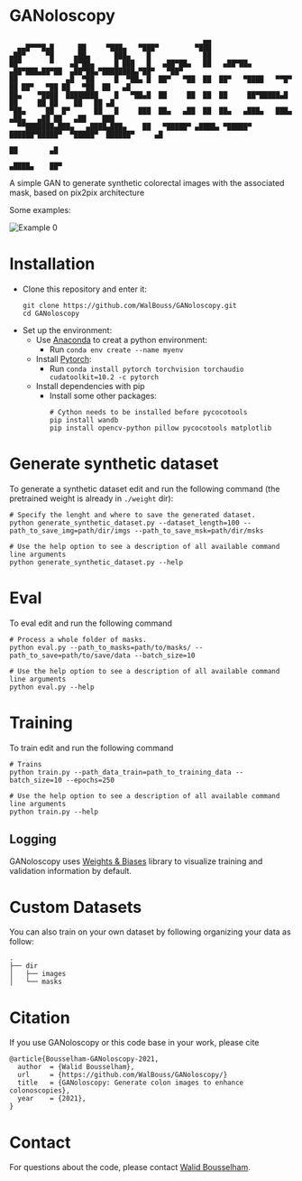 # **GAN**oloscopy
```
                                                ▄▄                                                      
  ▄▄█▀▀▀█▄█      ██     ▀███▄   ▀███▀         ▀███                                                      
▄██▀     ▀█     ▄██▄      ███▄    █             ██                                                      
██▀       ▀    ▄█▀██▄     █ ███   █   ▄██▀██▄   ██   ▄██▀██▄ ▄██▀███▄██▀██  ▄██▀██▄▀████████▄▀██▀   ▀██▀
██            ▄█  ▀██     █  ▀██▄ █  ██▀   ▀██  ██  ██▀   ▀████   ▀▀█▀  ██ ██▀   ▀██ ██   ▀██  ██   ▄█  
██▄    ▀████  ████████    █   ▀██▄█  ██     ██  ██  ██     ██▀█████▄█      ██     ██ ██    ██   ██ ▄█   
▀██▄     ██  █▀      ██   █     ███  ██▄   ▄██  ██  ██▄   ▄███▄   ███▄    ▄██▄   ▄██ ██   ▄██    ███    
  ▀▀███████▄███▄   ▄████▄███▄    ██   ▀█████▀ ▄████▄ ▀█████▀ ██████▀█████▀  ▀█████▀  ██████▀     ▄█     
                                                                                     ██        ▄█       
                                                                                   ▄████▄    ██▀        

```

A simple GAN to generate synthetic colorectal images with the associated mask, based on pix2pix architecture


Some examples:

![Example 0](data/yolact_example_0.png)


# Installation
 - Clone this repository and enter it:
   ```Shell
   git clone https://github.com/WalBouss/GANoloscopy.git
   cd GANoloscopy
   ```
 - Set up the environment:
   - Use [Anaconda](https://www.anaconda.com/distribution/) to creat a python environment:
     - Run `conda env create --name myenv`
    - Install [Pytorch](https://pytorch.org/get-started/locally/):
      - Run `conda install pytorch torchvision torchaudio cudatoolkit=10.2 -c pytorch`
   - Install dependencies with pip
     - Install some other packages:
       ```Shell
       # Cython needs to be installed before pycocotools
       pip install wandb
       pip install opencv-python pillow pycocotools matplotlib 
       ```
# Generate synthetic dataset
To generate a synthetic dataset edit and run the following command (the pretrained weight is already in `./weight` dir):
```Shell
# Specify the lenght and where to save the generated dataset.
python generate_synthetic_dataset.py --dataset_length=100 --path_to_save_img=path/dir/imgs --path_to_save_msk=path/dir/msks

# Use the help option to see a description of all available command line arguments
python generate_synthetic_dataset.py --help
```

# Eval
To eval edit and run the following command
```Shell
# Process a whole folder of masks.
python eval.py --path_to_masks=path/to/masks/ --path_to_save=path/to/save/data --batch_size=10 

# Use the help option to see a description of all available command line arguments
python eval.py --help
```

# Training
To train edit and run the following command
```Shell
# Trains 
python train.py --path_data_train=path_to_training_data --batch_size=10 --epochs=250

# Use the help option to see a description of all available command line arguments
python train.py --help
```

## Logging
GANoloscopy uses [Weights & Biases](https://wandb.ai/home) library to visualize training and validation information by default.

# Custom Datasets
You can also train on your own dataset by following organizing your data as follow:

    .
    ├── dir                    
    │   ├── images          
    │   └── masks                




# Citation
If you use GANoloscopy or this code base in your work, please cite
```
@article{Bousselham-GANoloscopy-2021,
  author  = {Walid Bousselham},
  url     = {https://github.com/WalBouss/GANoloscopy/} 
  title   = {GANoloscopy: Generate colon images to enhance colonoscopies}, 
  year    = {2021},
}
```



# Contact
For questions about the code, please contact [Walid Bousselham](bousselh@ohsu.edu).
